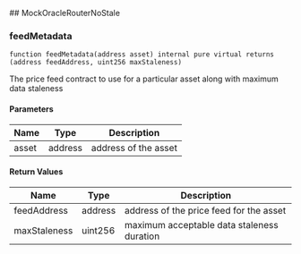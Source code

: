 ﻿﻿## MockOracleRouterNoStale


### feedMetadata

```solidity
function feedMetadata(address asset) internal pure virtual returns (address feedAddress, uint256 maxStaleness)
```



The price feed contract to use for a particular asset along with
     maximum data staleness

#### Parameters

| Name | Type | Description |
| ---- | ---- | ----------- |
| asset | address | address of the asset |

#### Return Values

| Name | Type | Description |
| ---- | ---- | ----------- |
| feedAddress | address | address of the price feed for the asset |
| maxStaleness | uint256 | maximum acceptable data staleness duration |

